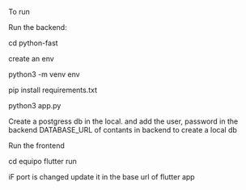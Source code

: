 To run


Run the backend:

cd python-fast

create an env

python3 -m venv env

pip install requirements.txt

python3 app.py

Create a postgress db in the local. and add the user, password in the backend DATABASE_URL of contants in backend to create a local db

Run the frontend 

cd equipo
flutter run

iF port is changed update it in the base url of flutter app
